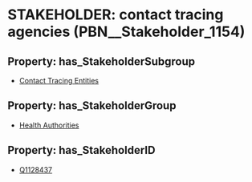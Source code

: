 # STAKEHOLDER: __contact tracing agencies__ (PBN__Stakeholder_1154)

## Property: has_StakeholderSubgroup

* [Contact Tracing Entities](PBN__StakeholderSubgroup_42)

## Property: has_StakeholderGroup

* [Health Authorities](PBN__StakeholderGroup_4)

## Property: has_StakeholderID

* [Q1128437](Q1128437)

